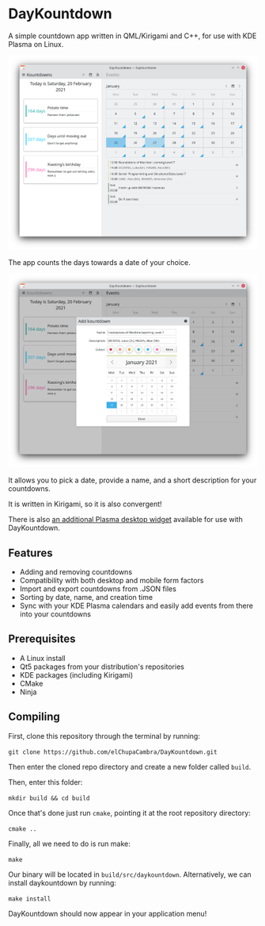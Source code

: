 # DayKountdown
A simple countdown app written in QML/Kirigami and C++, for use with KDE Plasma on Linux.

![](screenshots/Screenshot1.png)

The app counts the days towards a date of your choice.

![](screenshots/Screenshot2.png)

It allows you to pick a date, provide a name, and a short description for your countdowns.

It is written in Kirigami, so it is also convergent!

There is also [an additional Plasma desktop widget](https://github.com/elChupaCambra/DayKountdown-Plasmoid) available for use with DayKountdown.

## Features

- Adding and removing countdowns
- Compatibility with both desktop and mobile form factors
- Import and export countdowns from .JSON files
- Sorting by date, name, and creation time
- Sync with your KDE Plasma calendars and easily add events from there into your countdowns

## Prerequisites

- A Linux install
- Qt5 packages from your distribution's repositories
- KDE packages (including Kirigami)
- CMake
- Ninja

## Compiling

First, clone this repository through the terminal by running:

`git clone https://github.com/elChupaCambra/DayKountdown.git`

Then enter the cloned repo directory and create a new folder called `build`. 

Then, enter this folder:

`mkdir build && cd build`

Once that's done just run `cmake`, pointing it at the root repository directory:

`cmake ..`

Finally, all we need to do is run make:

`make`

Our binary will be located in `build/src/daykountdown`. Alternatively, we can install daykountdown by running:

`make install`

DayKountdown should now appear in your application menu!
